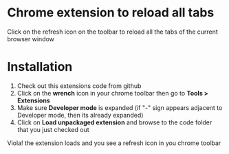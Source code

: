 Chrome extension to reload all tabs
===================================

Click on the refresh icon on the toolbar to reload all the tabs of the current browser window

Installation
============

1. Check out this extensions code from github
2. Click on the **wrench** icon in your chrome toolbar then go to **Tools > Extensions**
3. Make sure **Developer mode** is expanded (if "-" sign appears adjacent to Developer mode, then its already expanded)
4. Click on **Load unpackaged extension** and browse to the code folder that you just checked out

Viola! the extension loads and you see a refresh icon in you chrome toolbar


